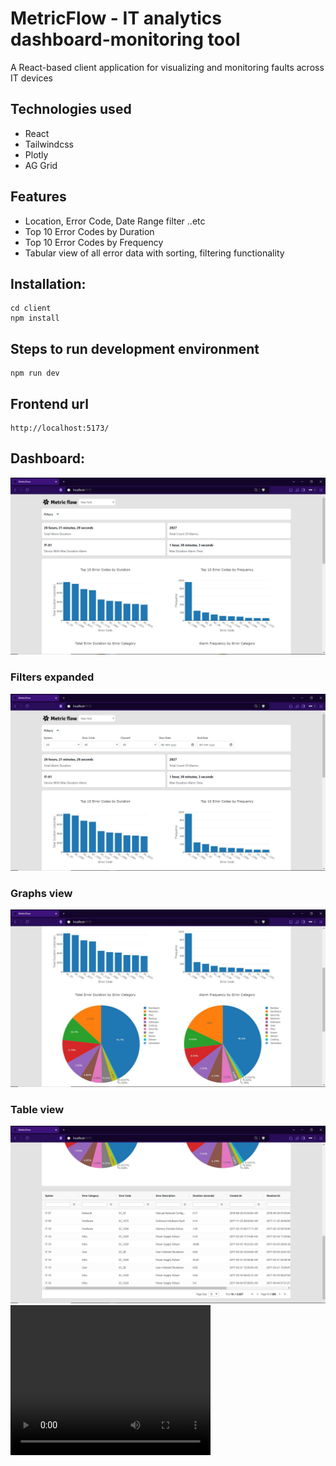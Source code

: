 # MetricFlow - IT analytics dashboard-monitoring tool

A React-based client application for visualizing and monitoring faults across IT devices

## Technologies used
- React
- Tailwindcss
- Plotly
- AG Grid

## Features
- Location, Error Code, Date Range filter ..etc
- Top 10 Error Codes by Duration
- Top 10 Error Codes by Frequency
- Tabular view of all error data with sorting, filtering functionality


## Installation:
```
cd client
npm install
```

## Steps to run development environment
```
npm run dev
```

## Frontend url
```
http://localhost:5173/
```

## Dashboard:
<img src="./media/dashboard-1.JPG" alt="Dashboard "/>

### Filters expanded
<img src="./media/dashboard-2.JPG" alt="Dashboard Filters expanded"/>

### Graphs view
<img src="./media/dashboard-3.JPG" alt="Dashboard Graphs view"/>

### Table view
<img src="./media/dashboard-4.JPG" alt="Dashboard Table view"/>

<video width="320" height="240" controls>
  <source src="./media/metricflow_demo.mp4" type="video/mp4">
</video>